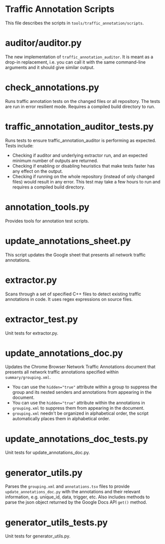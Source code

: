 # Traffic Annotation Scripts
This file describes the scripts in `tools/traffic_annotation/scripts`.

# auditor/auditor.py

The new implementation of `traffic_annotation_auditor`. It is meant as a
drop-in replacement, i.e. you can call it with the same command-line arguments
and it should give similar output.

# check_annotations.py
Runs traffic annotation tests on the changed files or all repository. The tests
are run in error resilient mode. Requires a compiled build directory to run.

# traffic_annotation_auditor_tests.py
Runs tests to ensure traffic_annotation_auditor is performing as expected. Tests
include:
 - Checking if auditor and underlying extractor run, and an expected minimum
   number of outputs are returned.
 - Checking if enabling or disabling heuristics that make tests faster has any
   effect on the output.
 - Checking if running on the whole repository (instead of only changed files)
   would result in any error.
This test may take a few hours to run and requires a compiled build directory.

# annotation_tools.py
Provides tools for annotation test scripts.

# update_annotations_sheet.py
This script updates the Google sheet that presents all network traffic
annotations.

# extractor.py
Scans through a set of specified C++ files to detect existing traffic
annotations in code. It uses regex expressions on source files.

# extractor_test.py
Unit tests for extractor.py.

# update_annotations_doc.py
Updates the Chrome Browser Network Traffic Annotations document that presents
all network traffic annotations specified within `summary/grouping.xml`.
  - You can use the `hidden="true"` attribute within a group to suppress the
    group and its nested senders and annotations from appearing in the document.
  - You can use the `hidden="true"` attribute within the annotations in
    `grouping.xml` to suppress them from appearing in the document.
  - `grouping.xml` needn't be organized in alphabetical order, the script
    automatically places them in alphabetical order.

# update_annotations_doc_tests.py
Unit tests for update_annotations_doc.py.

# generator_utils.py
Parses the `grouping.xml` and `annotations.tsv` files to provide
`update_annotations_doc.py` with the annotations and their relevant information,
e.g. unique_id, data, trigger, etc. Also includes methods to parse the json
object returned by the Google Docs API `get()` method.

# generator_utils_tests.py
Unit tests for generator_utils.py.
